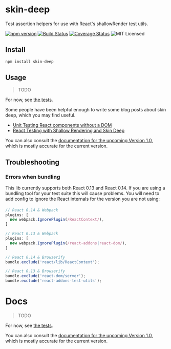 # skin-deep

Test assertion helpers for use with React's shallowRender test utils.

[![npm version](https://img.shields.io/npm/v/skin-deep.svg)](https://www.npmjs.com/package/skin-deep) [![Build Status](https://img.shields.io/travis/glenjamin/skin-deep/master.svg)](https://travis-ci.org/glenjamin/skin-deep) [![Coverage Status](https://coveralls.io/repos/glenjamin/skin-deep/badge.svg?branch=master)](https://coveralls.io/r/glenjamin/skin-deep?branch=master) ![MIT Licensed](https://img.shields.io/npm/l/skin-deep.svg)

## Install

```sh
npm install skin-deep
```

## Usage

> TODO

For now, see [the tests](test/test.js).

Some people have been helpful enough to write some blog posts about skin deep, which you may find useful.

 * [Unit Testing React components without a DOM](http://simonsmith.io/unit-testing-react-components-without-a-dom/)
 * [React Testing with Shallow Rendering and Skin Deep](http://willcodefor.beer/react-testing-with-shallow-rendering-and-skin-deep/)

You can also consult the [documentation for the upcoming Version 1.0](https://github.com/glenjamin/skin-deep/tree/one-point-oh#readme), which is mostly accurate for the current version.

## Troubleshooting

### Errors when bundling

This lib currently supports both React 0.13 and React 0.14. If you are using a bundling tool for your test suite this will cause problems. You will need to add config to ignore the React internals for the version you are not using:

####

```js
// React 0.14 & Webpack
plugins: [
  new webpack.IgnorePlugin(/ReactContext/),
]

// React 0.13 & Webpack
plugins: [
  new webpack.IgnorePlugin(/react-addons|react-dom/),
]

// React 0.14 & Browserify
bundle.exclude('react/lib/ReactContext');

// React 0.13 & Browserify
bundle.exclude('react-dom/server');
bundle.exclude('react-addons-test-utils');
```

# Docs

> TODO

For now, see [the tests](test/test.js).

You can also consult the [documentation for the upcoming Version 1.0](https://github.com/glenjamin/skin-deep/tree/one-point-oh#readme), which is mostly accurate for the current version.
